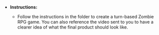 * **Instructions:**

  * Follow the instructions in the folder to create a turn-based Zombie RPG game. You can also reference the video sent to you to have a clearer idea of what the final product should look like.